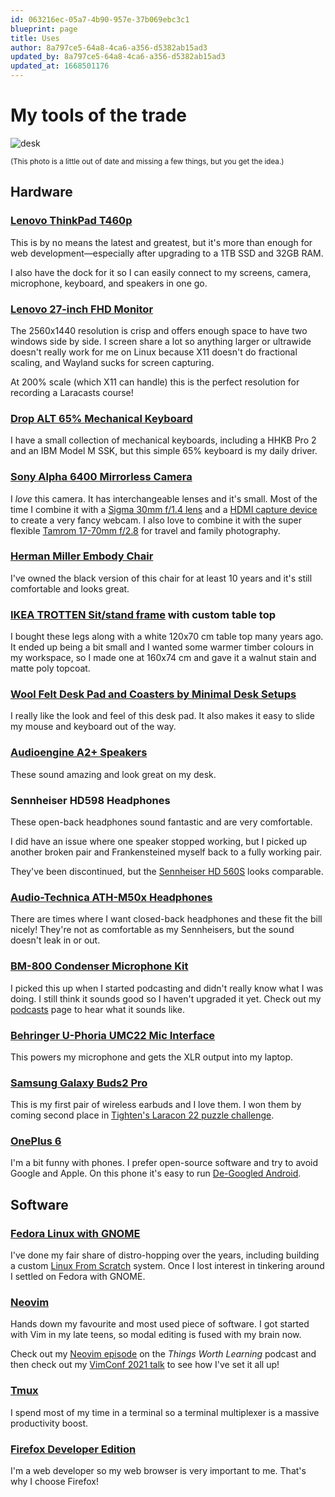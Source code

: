```yaml
---
id: 063216ec-05a7-4b90-957e-37b069ebc3c1
blueprint: page
title: Uses
author: 8a797ce5-64a8-4ca6-a356-d5382ab15ad3
updated_by: 8a797ce5-64a8-4ca6-a356-d5382ab15ad3
updated_at: 1668501176
---
```

# My tools of the trade

<img class="sm:w-3/4 rounded-md shadow-xl" alt="desk" src="/assets/desk.jpg" />

<small>(This photo is a little out of date and missing a few things, but you get the idea.)</small>

## Hardware

### [Lenovo ThinkPad T460p](https://www.lenovo.com/au/en/p/laptops/thinkpad/thinkpadt/thinkpad-t460p/22tp2tt460p)
This is by no means the latest and greatest, but it's more than enough for web development&mdash;especially after upgrading to a 1TB SSD and 32GB RAM.

I also have the dock for it so I can easily connect to my screens, camera, microphone, keyboard, and speakers in one go.

### [Lenovo 27-inch FHD Monitor](https://amzn.to/3O7zHWb)
The 2560x1440 resolution is crisp and offers enough space to have two windows side by side. I screen share a lot so anything larger or ultrawide doesn't really work for me on Linux because X11 doesn't do fractional scaling, and Wayland sucks for screen capturing.

At 200% scale (which X11 can handle) this is the perfect resolution for recording a Laracasts course!

### [Drop ALT 65% Mechanical Keyboard](https://amzn.to/3E8mIzd)
I have a small collection of mechanical keyboards, including a HHKB Pro 2 and an IBM Model M SSK, but this simple 65% keyboard is my daily driver.

### [Sony Alpha 6400 Mirrorless Camera](https://amzn.to/3g4bMKK)
I *love* this camera. It has interchangeable lenses and it's small. Most of the time I combine it with a [Sigma 30mm f/1.4 lens](https://amzn.to/3ty6F8V) and a [HDMI capture device](https://amzn.to/3TEiKUB) to create a very fancy webcam. I also love to combine it with the super flexible [Tamrom 17-70mm f/2.8](https://amzn.to/3VdV9vl) for travel and family photography.

### [Herman Miller Embody Chair](https://www.hermanmiller.com/products/seating/office-chairs/embody-chairs/)
I've owned the black version of this chair for at least 10 years and it's still comfortable and looks great.

### [IKEA TROTTEN Sit/stand frame](https://www.ikea.com/au/en/p/trotten-underframe-sit-stand-f-table-top-anthracite-80510390/) with custom table top
I bought these legs along with a white 120x70 cm table top many years ago. It ended up being a bit small and I wanted some warmer timber colours in my workspace, so I made one at 160x74 cm and gave it a walnut stain and matte poly topcoat.

### [Wool Felt Desk Pad and Coasters by Minimal Desk Setups](https://shop.minimaldesksetups.com/products/desk-pad)
I really like the look and feel of this desk pad. It also makes it easy to slide my mouse and keyboard out of the way.

### [Audioengine A2+ Speakers](https://amzn.to/3EyVnHU)
These sound amazing and look great on my desk.

### Sennheiser HD598 Headphones
These open-back headphones sound fantastic and are very comfortable.

I did have an issue where one speaker stopped working, but I picked up another broken pair and Frankensteined myself back to a fully working pair.

They've been discontinued, but the [Sennheiser HD 560S](https://amzn.to/3AfdH6b) looks comparable.

### [Audio-Technica ATH-M50x Headphones](https://amzn.to/3O7HJOP)
There are times where I want closed-back headphones and these fit the bill nicely! They're not as comfortable as my Sennheisers, but the sound doesn't leak in or out.

### [BM-800 Condenser Microphone Kit](https://amzn.to/3V0BJtH)
I picked this up when I started podcasting and didn't really know what I was doing. I still think it sounds good so I haven't upgraded it yet. Check out my [podcasts](/podcasts) page to hear what it sounds like.

### [Behringer U-Phoria UMC22 Mic Interface](https://amzn.to/3O5xuKW)
This powers my microphone and gets the XLR output into my laptop.

### [Samsung Galaxy Buds2 Pro](https://amzn.to/3AbizZR)
This is my first pair of wireless earbuds and I love them. I won them by coming second place in [Tighten's Laracon 22 puzzle challenge](https://tighten.com/laracon/puzzle-1/).

### [OnePlus 6](https://www.oneplus.com/global/6/specs)
I'm a bit funny with phones. I prefer open-source software and try to avoid Google and Apple. On this phone it's easy to run [De-Googled Android](https://itsfoss.com/android-distributions-roms/).

## Software

### [Fedora Linux with GNOME](https://getfedora.org/)
I've done my fair share of distro-hopping over the years, including building a custom [Linux From Scratch](https://www.linuxfromscratch.org/) system. Once I lost interest in tinkering around I settled on Fedora with GNOME.

### [Neovim](https://neovim.io/)
Hands down my favourite and most used piece of software. I got started with Vim in my late teens, so modal editing is fused with my brain now.

Check out my [Neovim episode](https://thingsworthlearning.show/episodes/neovim-with-jess-archer) on the *Things Worth Learning* podcast and then check out my [VimConf 2021 talk](https://youtu.be/434tljD-5C8) to see how I've set it all up!

### [Tmux](https://github.com/tmux/tmux)
I spend most of my time in a terminal so a terminal multiplexer is a massive productivity boost.

### [Firefox Developer Edition](https://www.mozilla.org/en-US/firefox/developer/)
I'm a web developer so my web browser is very important to me. That's why I choose Firefox!
